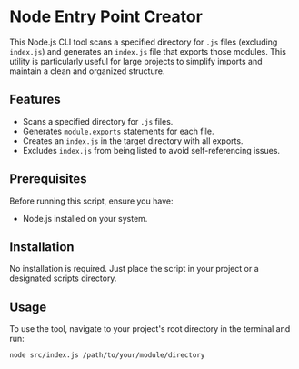 # Node Entry Point Creator

This Node.js CLI tool scans a specified directory for `.js` files (excluding `index.js`) and generates an `index.js` file that exports those modules. This utility is particularly useful for large projects to simplify imports and maintain a clean and organized structure.

## Features

- Scans a specified directory for `.js` files.
- Generates `module.exports` statements for each file.
- Creates an `index.js` in the target directory with all exports.
- Excludes `index.js` from being listed to avoid self-referencing issues.

## Prerequisites

Before running this script, ensure you have:

- Node.js installed on your system.

## Installation

No installation is required. Just place the script in your project or a designated scripts directory.

## Usage

To use the tool, navigate to your project's root directory in the terminal and run:

```bash
node src/index.js /path/to/your/module/directory

